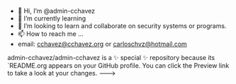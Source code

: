 - 👋 Hi, I’m @admin-cchavez
- 🌱 I’m currently learning
- 💞️ I’m looking to learn and collaborate on security systems or programs.
- 📫 How to reach me ... 
- email:
cchavez@cchavez.org or carloschvz@hotmail.com 

admin-cchavez/admin-cchavez is a ✨ special ✨ repository because its `README.org appears on your GitHub profile.
You can click the Preview link to take a look at your changes.
--->
